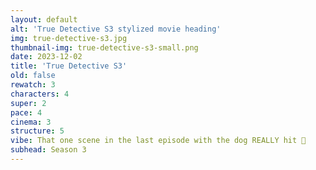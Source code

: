 ```yaml
---
layout: default
alt: 'True Detective S3 stylized movie heading'
img: true-detective-s3.jpg
thumbnail-img: true-detective-s3-small.png
date: 2023-12-02
title: 'True Detective S3'
old: false
rewatch: 3
characters: 4
super: 2
pace: 4
cinema: 3
structure: 5
vibe: That one scene in the last episode with the dog REALLY hit 🥲
subhead: Season 3
---
```

